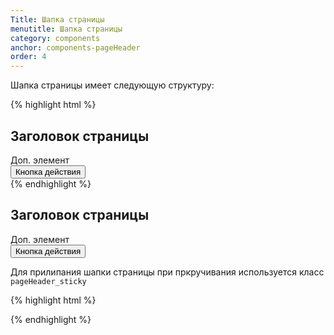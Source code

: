 ```yaml
---
Title: Шапка страницы
menutitle: Шапка страницы
category: components
anchor: components-pageHeader
order: 4
---
```


Шапка страницы имеет следующую структуру:

{% highlight html %}
<div class="pageHeader">
  <div class="pageHeader__left">
    <h2 class="pageHeader__title">
      Заголовок страницы
    </h2>
    <span class="label label-success ml-10">Доп. элемент</span>
  </div>
  <div class="pageHeader__right">
    <button class="btn-default">Кнопка действия</button>
  </div>
</div>
{% endhighlight %}


<div class="pageHeader pageHeader_sticky">
  <div class="pageHeader__left">
    <h2 class="pageHeader__title">
      Заголовок страницы
    </h2>
    <span class="label label-success ml-10">Доп. элемент</span>
  </div>
  <div class="pageHeader__right">
    <button class="btn-default">Кнопка действия</button>
  </div>
</div>

Для прилипания шапки страницы при пркручивания используется класс `pageHeader_sticky`

{% highlight html %}
  <div class="pageHeader pageHeader_sticky">
{% endhighlight %}
